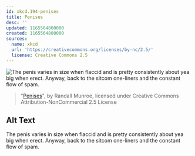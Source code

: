 ```yaml
---
id: xkcd.194-penises
title: Penises
desc: ''
updated: 1165564800000
created: 1165564800000
sources:
  name: xkcd
  url: 'https://creativecommons.org/licenses/by-nc/2.5/'
  license: Creative Commons 2.5
---
```

![The penis varies in size when flaccid and is pretty consistently about yea big when erect.  Anyway, back to the sitcom one-liners and the constant flow of spam.](https://imgs.xkcd.com/comics/penises.png)
> "[Penises](https://xkcd.com/194/)", by Randall Munroe, licensed under Creative Commons Attribution-NonCommercial 2.5 License

## Alt Text
The penis varies in size when flaccid and is pretty consistently about yea big when erect.  Anyway, back to the sitcom one-liners and the constant flow of spam.
